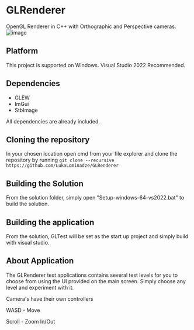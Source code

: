 # GLRenderer
OpenGL Renderer in C++ with Orthographic and Perspective cameras.
![image](https://github.com/user-attachments/assets/d2f01f08-0a85-43d1-9322-26fa7d6c0061)
## Platform
This project is supported on Windows. Visual Studio 2022 Recommended.
## Dependencies
- GLEW
- ImGui
- StbImage

All dependencies are already included.
## Cloning the repository
In your chosen location open cmd from your file explorer and clone the repository by running ```git clone --recursive https://github.com/LukaLominadze/GLRenderer```
## Building the Solution
From the solution folder, simply open "Setup-windows-64-vs2022.bat" to build the solution.
## Building the application
From the solution, GLTest will be set as the start up project and simply build with visual studio.
## About Application
The GLRenderer test applications contains several test levels for you to choose from using the UI provided on the main screen. Simply choose any level and experiment with it.

Camera's have their own controllers

WASD - Move

Scroll - Zoom In/Out
